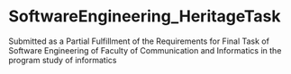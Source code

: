 # SoftwareEngineering_HeritageTask
Submitted as a Partial Fulfillment of the Requirements for Final Task of Software Engineering of Faculty of Communication and Informatics in the program study of informatics

